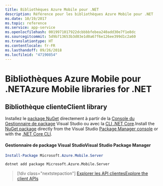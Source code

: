 ```yaml
---
title: Bibliothèques Azure Mobile pour .NET
description: Référence pour les bibliothèques Azure Mobile pour .NET
ms.date: 10/19/2017
ms.topic: reference
ms.service: app-service
ms.openlocfilehash: 0019971017922dcbbbbfebea240add30e7f1e8dc
ms.sourcegitcommit: 5d9b713653b3d03e1d0a67f6e126ee399d1c2a60
ms.translationtype: HT
ms.contentlocale: fr-FR
ms.lasthandoff: 09/26/2018
ms.locfileid: "47190854"
---
```

# <a name="azure-mobile-libraries-for-net"></a><span data-ttu-id="fabe4-103">Bibliothèques Azure Mobile pour .NET</span><span class="sxs-lookup"><span data-stu-id="fabe4-103">Azure Mobile libraries for .NET</span></span>

## <a name="client-library"></a><span data-ttu-id="fabe4-104">Bibliothèque cliente</span><span class="sxs-lookup"><span data-stu-id="fabe4-104">Client library</span></span>

<span data-ttu-id="fabe4-105">Installez le [package NuGet](https://www.nuget.org/packages/Microsoft.Azure.Mobile.Server) directement à partir de la [Console du Gestionnaire de package][PackageManager] Visual Studio ou avec la [CLI .NET Core][DotNetCLI].</span><span class="sxs-lookup"><span data-stu-id="fabe4-105">Install the [NuGet package](https://www.nuget.org/packages/Microsoft.Azure.Mobile.Server) directly from the Visual Studio [Package Manager console][PackageManager] or with the [.NET Core CLI][DotNetCLI].</span></span>

#### <a name="visual-studio-package-manager"></a><span data-ttu-id="fabe4-106">Gestionnaire de package Visual Studio</span><span class="sxs-lookup"><span data-stu-id="fabe4-106">Visual Studio Package Manager</span></span>

```powershell
Install-Package Microsoft.Azure.Mobile.Server
```

```bash
dotnet add package Microsoft.Azure.Mobile.Server
```

> [!div class="nextstepaction"]
> [<span data-ttu-id="fabe4-107">Explorer les API clientes</span><span class="sxs-lookup"><span data-stu-id="fabe4-107">Explore the client APIs</span></span>](/dotnet/api/overview/azure/mobileapps/client)




[PackageManager]: https://docs.microsoft.com/nuget/tools/package-manager-console
[DotNetCLI]: https://docs.microsoft.com/dotnet/core/tools/dotnet-add-package
